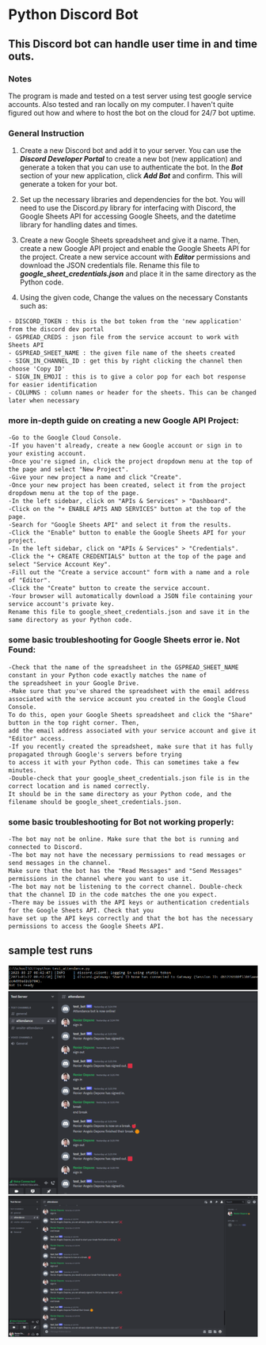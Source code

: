 # Python Discord Bot
## This Discord bot can handle user time in and time outs. 

### Notes
The program is made and tested on a test server using test google service accounts.
Also tested and ran locally on my computer. I haven't quite figured out how and where
to host the bot on the cloud for 24/7 bot uptime.

### General Instruction
1. Create a new Discord bot and add it to your server. You can use the ***Discord Developer Portal*** to create a new bot (new application) and generate a token that you can use to authenticate the bot. In the ***Bot*** section of your new application, click ***Add Bot*** and confirm. This will generate a token for your bot.

2. Set up the necessary libraries and dependencies for the bot. You will need to use the Discord.py library for interfacing with Discord, the Google Sheets API for accessing Google Sheets, and the datetime library for handling dates and times.

3. Create a new Google Sheets spreadsheet and give it a name. Then, create a new Google API project and enable the Google Sheets API for the project. Create a new service account with ***Editor*** permissions and download the JSON credentials file. Rename this file to ***google_sheet_credentials.json*** and place it in the same directory as the Python code.

4. Using the given code, Change the values on the necessary Constants such as:
```
- DISCORD_TOKEN : this is the bot token from the 'new application' from the discord dev portal
- GSPREAD_CREDS : json file from the service account to work with Sheets API
- GSPREAD_SHEET_NAME : the given file name of the sheets created
- SIGN_IN_CHANNEL_ID : get this by right clicking the channel then choose 'Copy ID'
- SIGN_IN_EMOJI : this is to give a color pop for each bot response for easier identification
- COLUMNS : column names or header for the sheets. This can be changed later when necessary
```


### more in-depth guide on creating a new Google API Project:
```
-Go to the Google Cloud Console.
-If you haven't already, create a new Google account or sign in to your existing account.
-Once you're signed in, click the project dropdown menu at the top of the page and select "New Project".
-Give your new project a name and click "Create".
-Once your new project has been created, select it from the project dropdown menu at the top of the page.
-In the left sidebar, click on "APIs & Services" > "Dashboard".
-Click on the "+ ENABLE APIS AND SERVICES" button at the top of the page.
-Search for "Google Sheets API" and select it from the results.
-Click the "Enable" button to enable the Google Sheets API for your project.
-In the left sidebar, click on "APIs & Services" > "Credentials".
-Click the "+ CREATE CREDENTIALS" button at the top of the page and select "Service Account Key".
-Fill out the "Create a service account" form with a name and a role of "Editor".
-Click the "Create" button to create the service account.
-Your browser will automatically download a JSON file containing your service account's private key. 
Rename this file to google_sheet_credentials.json and save it in the same directory as your Python code.
```


### some basic troubleshooting for Google Sheets error ie. Not Found:
```
-Check that the name of the spreadsheet in the GSPREAD_SHEET_NAME constant in your Python code exactly matches the name of 
the spreadsheet in your Google Drive.
-Make sure that you've shared the spreadsheet with the email address associated with the service account you created in the Google Cloud Console.
To do this, open your Google Sheets spreadsheet and click the "Share" button in the top right corner. Then, 
add the email address associated with your service account and give it "Editor" access.
-If you recently created the spreadsheet, make sure that it has fully propagated through Google's servers before trying
to access it with your Python code. This can sometimes take a few minutes.
-Double-check that your google_sheet_credentials.json file is in the correct location and is named correctly. 
It should be in the same directory as your Python code, and the filename should be google_sheet_credentials.json.
```

### some basic troubleshooting for Bot not working properly:
```
-The bot may not be online. Make sure that the bot is running and connected to Discord.
-The bot may not have the necessary permissions to read messages or send messages in the channel. 
Make sure that the bot has the "Read Messages" and "Send Messages" permissions in the channel where you want to use it.
-The bot may not be listening to the correct channel. Double-check that the channel ID in the code matches the one you expect.
-There may be issues with the API keys or authentication credentials for the Google Sheets API. Check that you 
have set up the API keys correctly and that the bot has the necessary permissions to access the Google Sheets API.
```


## sample test runs
![Screenshot of a cmd running the bot](/test0.png)
![Screenshot of a discord commands and bot response_1](/test1.png)
![Screenshot of a discord commands and bot response_2](/test2.png)
